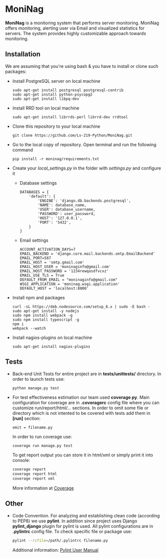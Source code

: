 # MoniNag
**MoniNag** is a monitoring system that performs server monitoring. MoniNag offers monitoring, 
alerting user via Email and visualized statistics for servers. The system provides highly 
customizable approach towards monitoring.

## Installation
We are assuming that you're using bash & you have to install or clone such packages:

* Install PostgreSQL server on local machine

  ```
  sudo apt-get install postgresql postgresql-contrib
  sudo apt-get install python-psycopg2
  sudo apt-get install libpq-dev
  ```
* Install RRD tool on local machine
 
  ```
  sudo apt-get install librrds-perl librrd-dev rrdtool
  ```
* Clone this repository to your local machine
  
  ```
  git clone https://github.com/Lv-219-Python/MoniNag.git
  ```
* Go to the local copy of repository. Open terminal and run the following command
  
  ```
  pip install -r moninag/requirements.txt
  ```
* Create your *local_settings.py* in the folder with *settings.py* and configure it 
  * Database settings
    
    ```
    DATABASES = {
        'default': {
            'ENGINE': 'django.db.backends.postgresql',
            'NAME': database_name,
            'USER': database_username,
            'PASSWORD': user_password,
            'HOST': '127.0.0.1',
            'PORT': '5432',
        }
    }
    ```
  * Email settings
  
      ```
      ACCOUNT_ACTIVATION_DAYS=7
      EMAIL_BACKEND = 'django.core.mail.backends.smtp.EmailBackend'
      EMAIL_PORT=587
      EMAIL_HOST = 'smtp.gmail.com'
      EMAIL_HOST_USER = 'moninaginfo@gmail.com'
      EMAIL_HOST_PASSWORD = '1234rewqasdfvcxz'
      EMAIL_USE_TLS = True
      DEFAULT_FROM_EMAIL = "moninaginfo@gmail.com"
      WSGI_APPLICATION = 'moninag.wsgi.application'
      DEFAULT_HOST = 'localhost:8000'
      ```
* Install npm and packages
 
  ```
  curl -sL https://deb.nodesource.com/setup_6.x | sudo -E bash -
  sudo apt-get install -y nodejs
  sudo npm install webpack -g
  sudo npm install typescript -g
  npm i
  webpack --watch
  ``` 
* Install nagios-plugins on local machine
 
  ```
  sudo apt-get install nagios-plugins
  ```

## Tests
* Back-end Unit Tests for entire project are in **tests/unittests/** directory. In order to launch 
tests use:

    ```
    python manage.py test
    ```
* For test effectiveness estimation our team used **coverage py**. Main configuration for 
coverage are in **.coveragerc** config file where you can customize run/report/html/... sections.
In order to omit some file or directory which is not intented to be covered with tests add them 
in **[run]** section:

    ```
    omit = filename.py
    ```
    
    In order to run coverage use:
    ```sh
    coverage run manage.py test
    ```
    
    To get report output you can store it in html/xml or simply print it into console:
    ```sh
    coverage report 
    coverage report html
    coverage report xml
    ```
    
    More information at [Coverage](https://coverage.readthedocs.io/en/coverage-4.3.4/)
   

## Other
* Code Convention. For analyzing and establishing clean code (according to PEP8) we use **pylint**. 
In addition since project uses Django **pylint_django** plugin for pylint is used. All pylint 
configurations are in **.pylintrc** config file. To check specific  file or package use:
  
    ```sh
    pylint --rcfile=/path/.pylintrc filename.py
    ```
    Additional information: [Pylint User Manual](https://pylint.readthedocs.io/en/latest/)